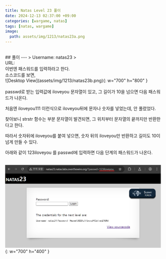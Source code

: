 ```yaml
---
title: Natas Level 23 풀이
date: 2024-12-13 02:37:00 +09:00
categories: [wargame, natas]
tags: [natas, wargame]
image:
  path: assets/img/1213/natas23a.png
---
```

<br>
## 풀이
---
> Username: natas23
> <br> URL: <http://natas23.natas.labs.overthewire.org>


<br>
이번엔 패스워드를 입력하라고 한다.<br>
소스코드를 보면,
<br>![Desktop View](assets/img/1213/natas23b.png){: w="700" h="800" }<br>
<br>
passwd로 받는 입력값에 iloveyou 문자열이 있고, 그 길이가 10을 넘으면 다음 패스워드가 나온다.<br>


처음엔 iloveyou111 이런식으로 iloveyou뒤에 문자나 숫자를 넣었는데, 안 풀렸었다.<br>
 

찾아보니 strstr 함수는 부분 문자열이 발견되면, 그 위치부터 문자열의 끝까지만 반환한다고 한다.<br>
 

따라서 숫자뒤에 iloveyou를 붙여 넣으면, 숫자 뒤의 iloveyou만 반환하고 길이도 10이 넘게 만들 수 있다.<br>
 

아래와 같이 123iloveyou 를 passwd에 입력하면 다음 단계의 패스워드가 나온다.<br>


<br>![Desktop View](assets/img/1213/natas23c.png){: w="700" h="400" }<br>
